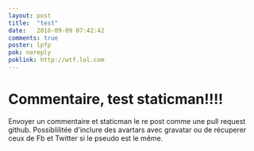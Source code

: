 ```yaml
---
layout: post
title:  "test"
date:   2016-09-09 07:42:42
comments: true
poster: lpfp
pok: noreply
poklink: http://wtf.lol.com
---
```


# Commentaire, test staticman!!!!

Envoyer un commentaire et staticman le re post comme une pull request github.
Possiblilitée d'inclure des avartars avec gravatar ou de récuperer ceux de Fb et Twitter si le pseudo est le même.
